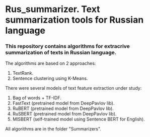 # Rus_summarizer. Text summarization tools for Russian language
### This repository contains algorithms for extracrive summarization of texts in Russian language.

The algorithms are based on 2 approaches:
1) TextRank.
2) Sentence clustering using K-Means.

There were several models of text feature extraction under study:
1) Bag of words + TF-IDF.
2) FastText (pretrained model from DeepPavlov lib).
3) RuBERT (pretrained model from DeepPavlov lib).
4) RuSBERT (pretrained model from DeepPavlov lib).
5) MlSBERT (self-trained model using Sentence BERT for English).

All algorithms are in the folder "Summarizers".
